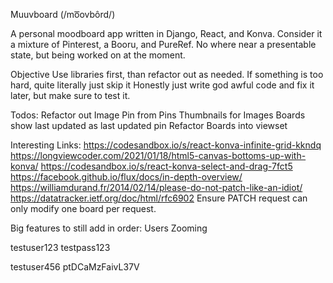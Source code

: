 Muuvboard
(/mo͞ovbôrd/)

A personal moodboard app written in Django, React, and Konva. Consider it a mixture of Pinterest, a Booru, and PureRef. No where near a presentable state, but being worked on at the moment.

Objective
Use libraries first, than refactor out as needed.
If something is too hard, quite literally just skip it
Honestly just write god awful code and fix it later, but make sure to test it.

Todos:
Refactor out Image Pin from Pins
Thumbnails for Images
Boards show last updated as last updated pin
Refactor Boards into viewset


Interesting Links:
https://codesandbox.io/s/react-konva-infinite-grid-kkndq
https://longviewcoder.com/2021/01/18/html5-canvas-bottoms-up-with-konva/
https://codesandbox.io/s/react-konva-select-and-drag-7fct5
https://facebook.github.io/flux/docs/in-depth-overview/
https://williamdurand.fr/2014/02/14/please-do-not-patch-like-an-idiot/
https://datatracker.ietf.org/doc/html/rfc6902
Ensure PATCH request can only modify one board per request.


Big features to still add in order:
Users
Zooming

testuser123
testpass123

testuser456
ptDCaMzFaivL37V


